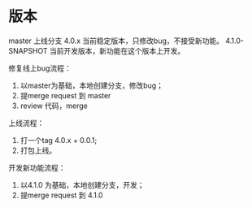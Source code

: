 # 版本

master 上线分支
4.0.x 当前稳定版本，只修改bug，不接受新功能。
4.1.0-SNAPSHOT 当前开发版本，新功能在这个版本上开发。

修复线上bug流程：
1. 以master为基础，本地创建分支，修改bug；
1. 提merge request 到 master
1. review 代码，merge

上线流程：
1. 打一个tag 4.0.x + 0.0.1;
2. 打包上线。

开发新功能流程：
1. 以4.1.0 为基础，本地创建分支，开发；
1. 提merge request 到 4.1.0